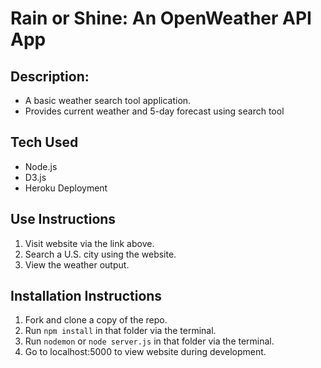 # Rain or Shine: An OpenWeather API App

## Description:
- A basic weather search tool application.
- Provides current weather and 5-day forecast using search tool

## Tech Used
- Node.js
- D3.js
- Heroku Deployment

## Use Instructions
1. Visit website via the link above.
2. Search a U.S. city using the website.
3. View the weather output.

## Installation Instructions
1. Fork and clone a copy of the repo.
2. Run `npm install` in that folder via the terminal.
3. Run `nodemon` or `node server.js` in that folder via the terminal.
4. Go to localhost:5000 to view website during development.

